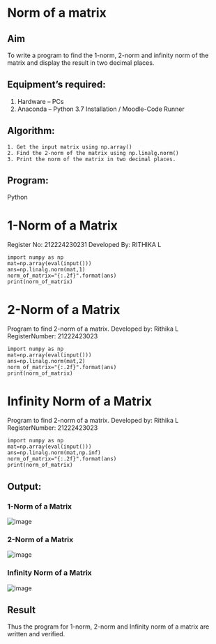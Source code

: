 # Norm of a matrix
## Aim
To write a program to find the 1-norm, 2-norm and infinity norm of the matrix and display the result in two decimal places.
## Equipment’s required:
1.	Hardware – PCs
2.	Anaconda – Python 3.7 Installation / Moodle-Code Runner
## Algorithm:
	1. Get the input matrix using np.array()   
    2. Find the 2-norm of the matrix using np.linalg.norm()
	3. Print the norm of the matrix in two decimal places.
## Program:
Python
# 1-Norm of a Matrix
Register No: 212224230231
Developed By: RITHIKA L
```
import numpy as np
mat=np.array(eval(input()))
ans=np.linalg.norm(mat,1)
norm_of_matrix="{:.2f}".format(ans)
print(norm_of_matrix)
```



# 2-Norm of a Matrix
Program to find 2-norm of a matrix.
Developed by: Rithika L
RegisterNumber: 21222423023
```
import numpy as np
mat=np.array(eval(input()))
ans=np.linalg.norm(mat,2)
norm_of_matrix="{:.2f}".format(ans)
print(norm_of_matrix)
```
# Infinity Norm of a Matrix
Program to find 2-norm of a matrix.
Developed by: Rithika L
RegisterNumber: 21222423023
```
import numpy as np
mat=np.array(eval(input()))
ans=np.linalg.norm(mat,np.inf)
norm_of_matrix="{:.2f}".format(ans)
print(norm_of_matrix)
```
## Output:
### 1-Norm of a Matrix

![image](https://github.com/user-attachments/assets/5a1f0cc1-331e-45c9-a4c2-30b8e7c57a43)


### 2-Norm of a Matrix

![image](https://github.com/user-attachments/assets/38b5ffcc-dfc6-47a4-9e7c-ca712fee7e56)


### Infinity Norm of a Matrix

![image](https://github.com/user-attachments/assets/8f2b7bf7-7593-4d24-b7d1-f0400737f266)

## Result
Thus the program for 1-norm, 2-norm and Infinity norm of a matrix are written and verified.
